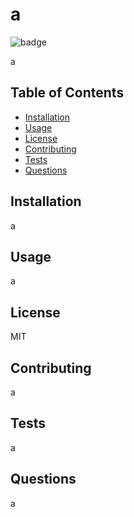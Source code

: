 
  # a 

  ![badge](https://img.shields.io/badge/license-MIT-brightgreen)

  a

  ## Table of Contents
  * [Installation](#installation)
  * [Usage](#usage)
  * [License](#license)
  * [Contributing](#contributing)
  * [Tests](#tests)
  * [Questions](#questions)
  
  ## Installation

  a

  ## Usage

  a

  ## License

  MIT

  ## Contributing

  a

  ## Tests

  a

  ## Questions

  a
